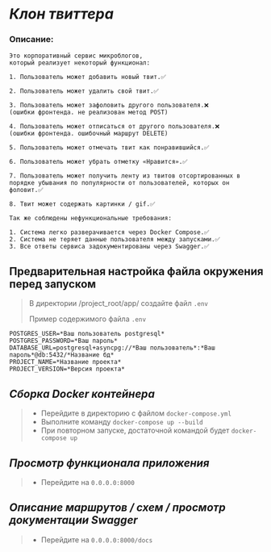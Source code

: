 # *Клон твиттера*
### Описание:
```
Это корпоративный сервис микроблогов,
который реализует некоторый функционал:

1. Пользователь может добавить новый твит.✅

2. Пользователь может удалить свой твит.✅

3. Пользователь может зафоловить другого пользователя.❌
(ошибки фронтенда. не реализован метод POST)

4. Пользователь может отписаться от другого пользователя.❌
(ошибки фронтенда. ошибочный маршрут DELETE)

5. Пользователь может отмечать твит как понравившийся.✅

6. Пользователь может убрать отметку «Нравится».✅

7. Пользователь может получить ленту из твитов отсортированных в
порядке убывания по популярности от пользователей, которых он
фоловит.✅

8. Твит может содержать картинки / gif.✅
```

```
Так же соблюдены нефункциональные требования:

1. Система легко разверачивается через Docker Compose.✅
2. Система не теряет данные пользователя между запусками.✅
3. Все ответы сервиса задокументированы через Swagger.✅
```
## Предварительная настройка файла окружения перед запуском 

> В директории /project_root/app/ создайте файл
> `.env`
> 
> Пример содержимого файла `.env`
> 
```
POSTGRES_USER=*Ваш пользователь postgresql*
POSTGRES_PASSWORD=*Ваш пароль*
DATABASE_URL=postgresql+asyncpg://*Ваш пользователь*:*Ваш пароль*@db:5432/*Название бд*
PROJECT_NAME=*Название проекта*
PROJECT_VERSION=*Версия проекта*
```
## *Сборка Docker контейнера*

> * Перейдите в директорию с файлом `docker-compose.yml`
> * Выполните команду `docker-compose up --build`
> * При повторном запуске, достаточной командой будет `docker-compose up` 

## *Просмотр функционала приложения*

> * Перейдите на `0.0.0.0:8000`

## *Описание маршрутов / схем / просмотр документации Swagger*

> * Перейдите на `0.0.0.0:8000/docs`